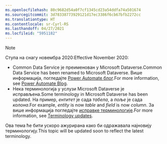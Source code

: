 ```yaml
---
ms.openlocfilehash: 80c9682d54a0f7cf1345cd23a54ddfa74a501674
ms.sourcegitcommit: 3d78338773929121d17ec3386f6cb67bfb2272cc
ms.translationtype: HT
ms.contentlocale: sr-Cyrl-RS
ms.lasthandoff: 04/27/2021
ms.locfileid: "5951182"
---
```

> [!NOTE]
> <span data-ttu-id="ce412-101">Ступа на снагу новембра 2020:</span><span class="sxs-lookup"><span data-stu-id="ce412-101">Effective November 2020:</span></span>
>
> - <span data-ttu-id="ce412-102">Common Data Service је преименован у Microsoft Dataverse.</span><span class="sxs-lookup"><span data-stu-id="ce412-102">Common Data Service has been renamed to Microsoft Dataverse.</span></span> <span data-ttu-id="ce412-103">Више информација, погледајте [Power Automate блог](https://aka.ms/PAuAppBlog).</span><span class="sxs-lookup"><span data-stu-id="ce412-103">For more information, see [Power Automate Blog](https://aka.ms/PAuAppBlog).</span></span>
> - <span data-ttu-id="ce412-104">Нека терминологија у услузи Microsoft Dataverse је исправљена.</span><span class="sxs-lookup"><span data-stu-id="ce412-104">Some terminology in Microsoft Dataverse has been updated.</span></span> <span data-ttu-id="ce412-105">На пример, *ентитет* је сада *табела*, а *поље* је сада *колона*.</span><span class="sxs-lookup"><span data-stu-id="ce412-105">For example, *entity* is now *table* and *field* is now *column*.</span></span> <span data-ttu-id="ce412-106">За више информација погледајте [исправке терминологије](/powerapps/maker/data-platform/data-platform-intro).</span><span class="sxs-lookup"><span data-stu-id="ce412-106">For more information, see [Terminology updates](/powerapps/maker/data-platform/data-platform-intro).</span></span>
>
> <span data-ttu-id="ce412-107">Ова тема ће бити ускоро ажурирана како би одражавала најновију терминологију.</span><span class="sxs-lookup"><span data-stu-id="ce412-107">This topic will be updated soon to reflect the latest terminology.</span></span>